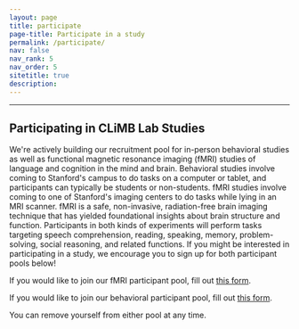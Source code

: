 ```yaml
---
layout: page
title: participate
page-title: Participate in a study
permalink: /participate/
nav: false
nav_rank: 5
nav_order: 5
sitetitle: true
description: 
---
```

---

## Participating in CLiMB Lab Studies

We're actively building our recruitment pool for in-person behavioral studies as well as
functional magnetic resonance imaging (fMRI) studies of language and cognition in the mind and brain.
Behavioral studies involve coming to Stanford's campus to do tasks on a computer or tablet, and participants
can typically be students or non-students. fMRI studies involve coming to one of Stanford's imaging centers
to do tasks while lying in an MRI scanner. fMRI is a safe, non-invasive, radiation-free brain imaging technique that
has yielded foundational insights about brain structure and function. Participants in both kinds of experiments will
perform tasks targeting speech comprehension, reading, speaking, memory, problem-solving,
social reasoning, and related functions. If you might be interested in participating in a study, we encourage you to
sign up for both participant pools below!

If you would like to join our fMRI participant pool, fill out 
[this form](https://redcap.stanford.edu/surveys/?s=PP38NEPP7P7LYFEW).

If you would like to join our behavioral participant pool, fill out
[this form](https://redcap.stanford.edu/surveys/?s=JTXYDRDWPAF7M8FX).

You can remove yourself from either pool at any time.

